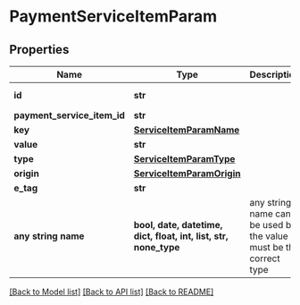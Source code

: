 # PaymentServiceItemParam


## Properties
Name | Type | Description | Notes
------------ | ------------- | ------------- | -------------
**id** | **str** |  | [optional] [readonly] 
**payment_service_item_id** | **str** |  | [optional] 
**key** | [**ServiceItemParamName**](ServiceItemParamName.md) |  | [optional] 
**value** | **str** |  | [optional] 
**type** | [**ServiceItemParamType**](ServiceItemParamType.md) |  | [optional] 
**origin** | [**ServiceItemParamOrigin**](ServiceItemParamOrigin.md) |  | [optional] 
**e_tag** | **str** |  | [optional] 
**any string name** | **bool, date, datetime, dict, float, int, list, str, none_type** | any string name can be used but the value must be the correct type | [optional]

[[Back to Model list]](../README.md#documentation-for-models) [[Back to API list]](../README.md#documentation-for-api-endpoints) [[Back to README]](../README.md)


